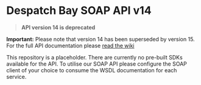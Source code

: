 # Despatch Bay SOAP API v14

> **API version 14 is deprecated**

**Important:** Please note that version 14 has been superseded by version 15. For the full API documentation please [read the wiki](https://github.com/despatchbay/despatchbay-api-v15/wiki)

This repository is a placeholder. There are currently no pre-built SDKs available for the API. To utilise our SOAP API please configure the SOAP client of your choice to consume the WSDL documentation for each service.


